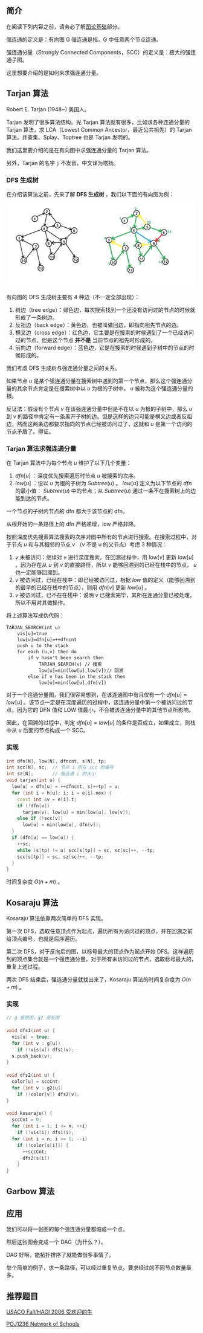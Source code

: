 ## 简介

在阅读下列内容之前，请务必了解[图论基础](/graph/basic)部分。

强连通的定义是：有向图 G 强连通是指，G 中任意两个节点连通。

强连通分量（Strongly Connected Components，SCC）的定义是：极大的强连通子图。

这里想要介绍的是如何来求强连通分量。

## Tarjan 算法

Robert E. Tarjan (1948~) 美国人。

Tarjan 发明了很多算法结构。光 Tarjan 算法就有很多，比如求各种连通分量的 Tarjan 算法，求 LCA（Lowest Common Ancestor，最近公共祖先）的 Tarjan 算法。并查集、Splay、Toptree 也是 Tarjan 发明的。

我们这里要介绍的是在有向图中求强连通分量的 Tarjan 算法。

另外，Tarjan 的名字 `j` 不发音，中文译为塔扬。

### DFS 生成树

在介绍该算法之前，先来了解 **DFS 生成树** ，我们以下面的有向图为例：

![scc1.png](./images/scc1.png)

有向图的 DFS 生成树主要有 4 种边（不一定全部出现）：

1.  树边（tree edge）：绿色边，每次搜索找到一个还没有访问过的节点的时候就形成了一条树边。
2.  反祖边（back edge）：黄色边，也被叫做回边，即指向祖先节点的边。
3.  横叉边（cross edge）：红色边，它主要是在搜索的时候遇到了一个已经访问过的节点，但是这个节点 **并不是** 当前节点的祖先时形成的。
4.  前向边（forward edge）：蓝色边，它是在搜索的时候遇到子树中的节点的时候形成的。

我们考虑 DFS 生成树与强连通分量之间的关系。

如果节点 $u$ 是某个强连通分量在搜索树中遇到的第一个节点，那么这个强连通分量的其余节点肯定是在搜索树中以 $u$ 为根的子树中。 $u$ 被称为这个强连通分量的根。

反证法：假设有个节点 $v$ 在该强连通分量中但是不在以 $u$ 为根的子树中，那么 $u$ 到 $v$ 的路径中肯定有一条离开子树的边。但是这样的边只可能是横叉边或者反祖边，然而这两条边都要求指向的节点已经被访问过了，这就和 $u$ 是第一个访问的节点矛盾了。得证。

### Tarjan 算法求强连通分量

在 Tarjan 算法中为每个节点 $u$ 维护了以下几个变量：

1.   $dfn[u]$ ：深度优先搜索遍历时节点 $u$ 被搜索的次序。
2.   $low[u]$ ：设以 $u$ 为根的子树为 $Subtree(u)$ 。 $low[u]$ 定义为以下节点的 $dfn$ 的最小值： $Subtree(u)$ 中的节点；从 $Subtree(u)$ 通过一条不在搜索树上的边能到达的节点。

一个节点的子树内节点的 dfn 都大于该节点的 dfn。

从根开始的一条路径上的 dfn 严格递增，low 严格非降。

按照深度优先搜索算法搜索的次序对图中所有的节点进行搜索。在搜索过程中，对于节点 $u$ 和与其相邻的节点 $v$ （v 不是 u 的父节点）考虑 3 种情况：

1.   $v$ 未被访问：继续对 $v$ 进行深度搜索。在回溯过程中，用 $low[v]$ 更新 $low[u]$ 。因为存在从 $u$ 到 $v$ 的直接路径，所以 $v$ 能够回溯到的已经在栈中的节点， $u$ 也一定能够回溯到。
2.   $v$ 被访问过，已经在栈中：即已经被访问过，根据 $low$ 值的定义（能够回溯到的最早的已经在栈中的节点），则用 $dfn[v]$ 更新 $low[u]$ 。
3.   $v$ 被访问过，已不在在栈中：说明 $v$ 已搜索完毕，其所在连通分量已被处理，所以不用对其做操作。

将上述算法写成伪代码：

    TARJAN_SEARCH(int u)
        vis[u]=true
        low[u]=dfn[u]=++dfncnt
        push u to the stack
        for each (u,v) then do
            if v hasn't been search then
                TARJAN_SEARCH(v) // 搜索
                low[u]=min(low[u],low[v])// 回溯
            else if v has been in the stack then
                low[u]=min(low[u],dfn[v])

对于一个连通分量图，我们很容易想到，在该连通图中有且仅有一个 $dfn[u]=low[u]$ 。该节点一定是在深度遍历的过程中，该连通分量中第一个被访问过的节点，因为它的 DFN 值和 LOW 值最小，不会被该连通分量中的其他节点所影响。

因此，在回溯的过程中，判定 $dfn[u]=low[u]$ 的条件是否成立，如果成立，则栈中从 $u$ 后面的节点构成一个 SCC。

### 实现

```cpp
int dfn[N], low[N], dfncnt, s[N], tp;
int scc[N], sc;  // 节点 i 所在 scc 的编号
int sz[N];       // 强连通 i 的大小
void tarjan(int u) {
  low[u] = dfn[u] = ++dfncnt, s[++tp] = u;
  for (int i = h[u]; i; i = e[i].nex) {
    const int &v = e[i].t;
    if (!dfn[v])
      tarjan(v), low[u] = min(low[u], low[v]);
    else if (!scc[v])
      low[u] = min(low[u], dfn[v]);
  }
  if (dfn[u] == low[u]) {
    ++sc;
    while (s[tp] != u) scc[s[tp]] = sc, sz[sc]++, --tp;
    scc[s[tp]] = sc, sz[sc]++, --tp;
  }
}
```

时间复杂度 $O(n + m)$ 。

## Kosaraju 算法

Kosaraju 算法依靠两次简单的 DFS 实现。

第一次 DFS，选取任意顶点作为起点，遍历所有为访问过的顶点，并在回溯之前给顶点编号，也就是后序遍历。

第二次 DFS，对于反向后的图，以标号最大的顶点作为起点开始 DFS。这样遍历到的顶点集合就是一个强连通分量。对于所有未访问过的节点，选取标号最大的，重复上述过程。

两次 DFS 结束后，强连通分量就找出来了，Kosaraju 算法的时间复杂度为 $O(n+m)$ 。

### 实现

```cpp
// g 是原图，g2 是反图

void dfs1(int u) {
  vis[u] = true;
  for (int v : g[u])
    if (!vis[v]) dfs1(v);
  s.push_back(v);
}

void dfs2(int u) {
  color[u] = sccCnt;
  for (int v : g2[u])
    if (!color[v]) dfs2(v);
}

void kosaraju() {
  sccCnt = 0;
  for (int i = 1; i <= n; ++i)
    if (!vis[i]) dfs1(i);
  for (int i = n; i >= 1; --i)
    if (!color[s[i]]) {
      ++sccCnt;
      dfs2(s[i])
    }
}
```

## Garbow 算法

## 应用

我们可以将一张图的每个强连通分量都缩成一个点。

然后这张图会变成一个 DAG（为什么？）。

DAG 好啊，能拓扑排序了就能做很多事情了。

举个简单的例子，求一条路径，可以经过重复节点，要求经过的不同节点数量最多。

## 推荐题目

[USACO Fall/HAOI 2006 受欢迎的牛](https://www.lydsy.com/JudgeOnline/problem.php?id=1051)

[POJ1236 Network of Schools](http://poj.org/problem?id=1236)
